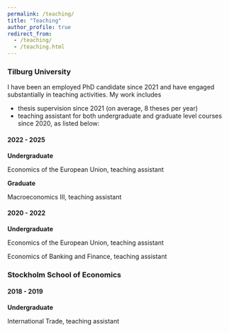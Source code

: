 ```yaml
---
permalink: /teaching/
title: "Teaching"
author_profile: true
redirect_from: 
  - /teaching/
  - /teaching.html
---
```


### Tilburg University
I have been an employed PhD candidate since 2021 and have engaged substantially in teaching activities. My work includes 
* thesis supervision since 2021 (on average, 8 theses per year)
* teaching assistant for both undergraduate and graduate level courses since 2020, as listed below:

#### 2022 - 2025
**Undergraduate**

Economics of the European Union, teaching assistant



**Graduate**

Macroeconomics III, teaching assistant

#### 2020 - 2022
**Undergraduate**

Economics of the European Union, teaching assistant

Economics of Banking and Finance, teaching assistant



### Stockholm School of Economics
#### 2018 - 2019
**Undergraduate**

International Trade, teaching assistant
